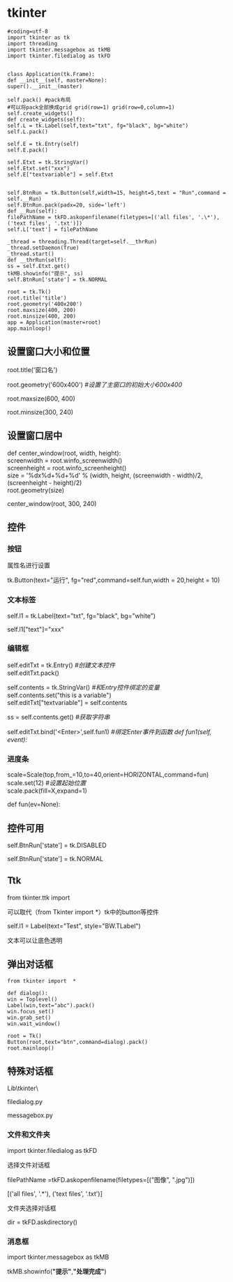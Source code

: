 # tkinter

```
#coding=utf-8  
import tkinter as tk  
import threading  
import tkinter.messagebox as tkMB  
import tkinter.filedialog as tkFD  
  
  
class Application(tk.Frame):  
def __init__(self, master=None):  
super().__init__(master)  
  
self.pack() #pack布局
#可以将pack全部换成grid grid(row=1) grid(row=0,column=1)
self.create_widgets()  
def create_widgets(self):  
self.L = tk.Label(self,text="txt", fg="black", bg="white")  
self.L.pack()  
  
self.E = tk.Entry(self)  
self.E.pack()  
  
self.Etxt = tk.StringVar()  
self.Etxt.set("xxx")  
self.E["textvariable"] = self.Etxt  
  
  
self.BtnRun = tk.Button(self,width=15, height=5,text = "Run",command =
self.__Run)  
self.BtnRun.pack(padx=20, side='left')  
def __Run(self):  
filePathName = tkFD.askopenfilename(filetypes=[('all files', '.\*'),
('text files', '.txt')])  
self.L['text'] = filePathName  
  
_thread = threading.Thread(target=self.__thrRun)  
_thread.setDaemon(True)  
_thread.start()  
def __thrRun(self):  
ss = self.Etxt.get()  
tkMB.showinfo("提示", ss)  
self.BtnRun['state'] = tk.NORMAL  
  
root = tk.Tk()  
root.title('title')  
root.geometry('400x200')  
root.maxsize(400, 200)  
root.minsize(400, 200)  
app = Application(master=root)  
app.mainloop()
```

设置窗口大小和位置
------------------

root.title('窗口名')

root.geometry('600x400') *\#设置了主窗口的初始大小600x400*

root.maxsize(600, 400)

root.minsize(300, 240)

设置窗口居中
------------

def center_window(root, width, height):  
screenwidth = root.winfo_screenwidth()  
screenheight = root.winfo_screenheight()  
size = '%dx%d+%d+%d' % (width, height, (screenwidth - width)/2,
(screenheight - height)/2)  
root.geometry(size)

center_window(root, 300, 240)

控件 
-----

### 按钮

属性名进行设置

tk.Button(text="运行", fg="red",command=self.fun,width = 20,height = 10)

### 文本标签

self.l1 = tk.Label(text="txt", fg="black", bg="white")

self.l1["text"]="xxx"

### 编辑框

self.editTxt = tk.Entry() *\#创建文本控件*  
self.editTxt.pack()  
  
self.contents = tk.StringVar() *\#和Entry控件绑定的变量*  
self.contents.set("this is a variable")  
self.editTxt["textvariable"] = self.contents  
  
ss = self.contents.get() *\#获取字符串*

self.editTxt.bind('\<Enter\>',self.fun1) *\#绑定Enter事件到函数 def
fun1(self, event):*

### 进度条

scale=Scale(top,from_=10,to=40,orient=HORIZONTAL,command=fun)  
scale.set(12) *\#设置起始位置*  
scale.pack(fill=X,expand=1)

def fun(ev=None):

控件可用
--------

self.BtnRun['state'] = tk.DISABLED

self.BtnRun['state'] = tk.NORMAL

Ttk
---

from tkinter.ttk import 

可以取代（from Tkinter import \*）tk中的button等控件

self.l1 = Label(text="Test", style="BW.TLabel")

文本可以让底色透明

弹出对话框
----------

```
from tkinter import  *
  
def dialog():  
win = Toplevel()  
Label(win,text="abc").pack()  
win.focus_set()  
win.grab_set()  
win.wait_window()  
  
root = Tk()  
Button(root,text="btn",command=dialog).pack()  
root.mainloop()
```

特殊对话框
----------

Lib\\tkinter\\

filedialog.py

messagebox.py

### 文件和文件夹

import tkinter.filedialog as tkFD

选择文件对话框

filePathName =tkFD.askopenfilename(filetypes=[("图像", ".jpg")])

[('all files', '.\*'), ('text files', '.txt')]

文件夹选择对话框

dir = tkFD.askdirectory()

### 消息框

import tkinter.messagebox as tkMB

tkMB.showinfo(**"提示"**,**"处理完成"**)
